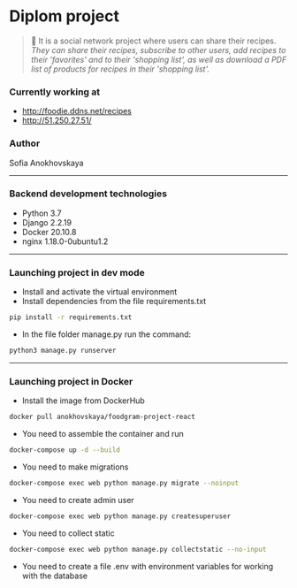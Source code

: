 # Diplom project
> :ramen: It is a social network project where users can share their recipes. 
> *They can share their recipes, subscribe to other users, add recipes to their 'favorites' and to their 'shopping list', as well as download a PDF list of products for recipes in their 'shopping list'.*
### Currently working at
- http://foodie.ddns.net/recipes
- http://51.250.27.51/
### Author
Sofia Anokhovskaya
____
### Backend development technologies
- Python 3.7
- Django 2.2.19
- Docker 20.10.8
- nginx 1.18.0-0ubuntu1.2
____
### Launching project in dev mode
- Install and activate the virtual environment
- Install dependencies from the file requirements.txt
```bash
pip install -r requirements.txt
``` 
- In the file folder manage.py run the command:
```bash
python3 manage.py runserver
```
____
### Launching project in Docker
- Install the image from DockerHub
```bash
docker pull anokhovskaya/foodgram-project-react
``` 
- You need to assemble the container and run
```bash
docker-compose up -d --build
``` 
- You need to make migrations
```bash
docker-compose exec web python manage.py migrate --noinput
```
- You need to create admin user
```bash
docker-compose exec web python manage.py createsuperuser
```
- You need to collect static
```bash
docker-compose exec web python manage.py collectstatic --no-input
```
- You need to create a file .env with environment variables for working with the database


